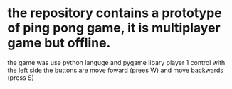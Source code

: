 # the repository contains a prototype of ping pong game, it is multiplayer game but offline.

the game was use python languge and pygame libary
player 1 control with the left side the buttons are move foward (prees W) and move backwards (press S)
